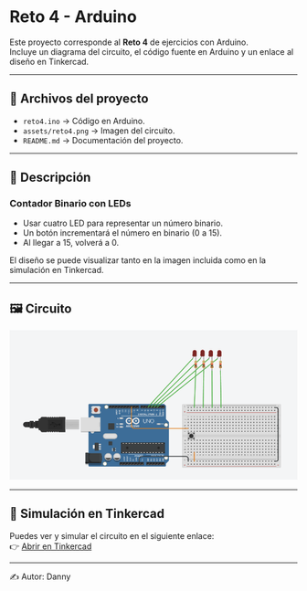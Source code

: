 # Reto 4 - Arduino

Este proyecto corresponde al **Reto 4** de ejercicios con Arduino.  
Incluye un diagrama del circuito, el código fuente en Arduino y un enlace al diseño en Tinkercad.  

---

## 📂 Archivos del proyecto

- `reto4.ino` → Código en Arduino.
- `assets/reto4.png` → Imagen del circuito.
- `README.md` → Documentación del proyecto.

---

## 📝 Descripción

### Contador Binario con LEDs

- Usar cuatro LED para representar un número binario.
- Un botón incrementará el número en binario (0 a 15).
- Al llegar a 15, volverá a 0.  

El diseño se puede visualizar tanto en la imagen incluida como en la simulación en Tinkercad.

---

## 🖼️ Circuito

![Circuito Reto 4](./assets/Reto4.png)

---

## 🔗 Simulación en Tinkercad

Puedes ver y simular el circuito en el siguiente enlace:  
👉 [Abrir en Tinkercad](https://www.tinkercad.com/things/5hKLJdS6V6o-copy-of-l293d-motor-driver/editel?returnTo=https%3A%2F%2Fwww.tinkercad.com%2Fdashboard%2Fdesigns%2Fcircuits)

---

✍️ Autor: Danny
